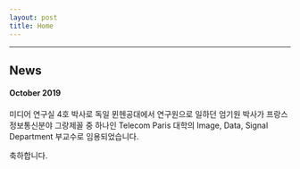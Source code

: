 ```yaml
---
layout: post
title: Home
---
```


---
## News
#### October 2019
미디어 연구실 4호 박사로 독일 뮌헨공대에서 연구원으로 일하던 엄기원 박사가
프랑스 정보통신분야 그랑제꼴 중 하나인 Telecom Paris 대학의 Image, Data, Signal Department 부교수로 임용되었습니다.  

축하합니다.